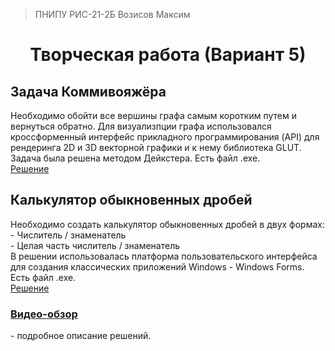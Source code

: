 >ПНИПУ РИС-21-2Б Возисов Максим
<h1 align="center">Творческая работа (Вариант 5)</center></h1>
<h2>Задача Коммивояжёра</h2>
Необходимо обойти все вершины графа самым коротким путем и вернуться обратно. Для визуализпции графа использовался кроссформенный интерфейс прикладного программирования (API) для рендеринга 2D и 3D векторной графики и к нему библиотека GLUT. Задача была решена методом Дейкстера. Есть файл .exe.
<summary><a href="https://github.com/MaximVozisov/CreativeWork/tree/main/TravelingSalesman">Решение</a></summary>
<h2>Калькулятор обыкновенных дробей</h2>
Необходимо создать калькулятор обыкновенных дробей в двух формах:<br>
-	Числитель / знаменатель<br>
-	Целая часть числитель / знаменатель<br>
В решении использовалась платформа пользовательского интерфейса для создания классических приложений Windows - Windows Forms. Есть файл .exe.
<summary><a href="https://github.com/MaximVozisov/CreativeWork/tree/main/TravelingSalesman">Решение</a></summary>
<summary><h3><a href="https://youtu.be/S3tasRowiYI">Видео-обзор</a></h3> - подробное описание решений.</summary>
